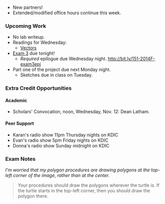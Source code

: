 * New partners!
* Extended/modified office hours continue this week.

### Upcoming Work

* No lab writeup.
* Readings for Wednesday:
    * [Vectors](../readings/vectors-reading.html)
* [Exam 3](../assignments/exam.03.html) due tonight!
    * *Required* epilogue due Wednesday night.
      <http://bit.ly/151-2014F-exam3epi>
* Part one of the project due next Monday night.
    * Sketches due in class on Tuesday.

### Extra Credit Opportunities

#### Academic

* Scholars' Convocation, noon, Wednesday, Nov. 12: Dean Latham.

#### Peer Support

* Karan's radio show 11pm Thursday nights on KDIC
* Evan's radio show 5pm Friday nights on KDIC
* Donna's radio show Sunday midnight on KDIC

### Exam Notes

_I'm worried that my polygon procedures are drawing polygons at the 
 top-left corner of the image, rather than at the center._

> Your procedures should draw the polygons wherever the turtle is.
  If the turtle starts in the top-left corner, then you should draw
  the polygon there.
